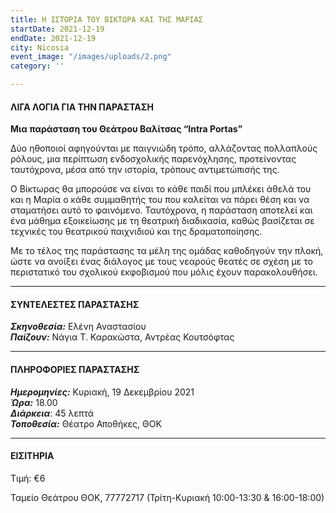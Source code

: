 ```yaml
---
title: Η ΙΣΤΟΡΙΑ ΤΟΥ ΒΙΚΤΩΡΑ ΚΑΙ ΤΗΣ ΜΑΡΙΑΣ
startDate: 2021-12-19
endDate: 2021-12-19
city: Nicosia
event_image: "/images/uploads/2.png"
category: ''

---
```

#### ΛΙΓΑ ΛΟΓΙΑ ΓΙΑ ΤΗΝ ΠΑΡΑΣΤΑΣΗ

**Μια παράσταση του Θεάτρου Βαλίτσας “Intra Portas”**

Δύο ηθοποιοί αφηγούνται με παιγνιώδη τρόπο, αλλάζοντας πολλαπλούς ρόλους, μια περίπτωση ενδοσχολικής παρενόχλησης, προτείνοντας ταυτόχρονα, μέσα από την ιστορία, τρόπους αντιμετώπισής της.

Ο Βίκτωρας θα μπορούσε να είναι το κάθε παιδί που μπλέκει άθελά του και η Μαρία ο κάθε συμμαθητής του που καλείται να πάρει θέση και να σταματήσει αυτό το φαινόμενο. Ταυτόχρονα, η παράσταση αποτελεί και ένα μάθημα εξοικείωσης με τη θεατρική διαδικασία, καθώς βασίζεται σε τεχνικές του θεατρικού παιχνιδιού και της δραματοποίησης.

Με το τέλος της παράστασης τα μέλη της ομάδας καθοδηγούν την πλοκή, ώστε να ανοίξει ένας διάλογος με τους νεαρούς θεατές σε σχέση με το περιστατικό του σχολικού εκφοβισμού που μόλις έχουν παρακολουθήσει.

***

#### ΣΥΝΤΕΛΕΣΤΕΣ ΠΑΡΑΣΤΑΣΗΣ

**_Σκηνοθεσία:_** Ελένη Αναστασίου  
**_Παίζουν:_** Νάγια Τ. Καρακώστα, Αντρέας Κουτσόφτας

***

#### ΠΛΗΡΟΦΟΡΙΕΣ ΠΑΡΑΣΤΑΣΗΣ

**_Ημερομηνίες:_** Κυριακή, 19 Δεκεμβρίου 2021  
**_Ώρα:_** 18.00  
**_Διάρκεια_**: 45 λεπτά  
**_Τοποθεσία:_** Θέατρο Αποθήκες, ΘΟΚ

***

#### ΕΙΣΙΤΗΡΙΑ

Τιμή: €6

Ταμείο Θεάτρου ΘΟΚ, 77772717 (Τρίτη-Κυριακή 10:00-13:30 & 16:00-18:00)